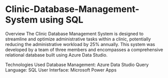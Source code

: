 # Clinic-Database-Management-System using SQL

Overview
The Clinic Database Management System is designed to streamline and optimize administrative tasks within a clinic, potentially reducing the administrative workload by 25% annually. This system was developed by a team of three members and encompasses a comprehensive relational database built using Azure Data Studio.

Technologies Used
Database Management: Azure Data Studio
Query Language: SQL
User Interface: Microsoft Power Apps
